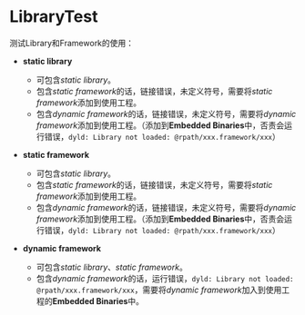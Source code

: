 # LibraryTest
测试Library和Framework的使用：

* **static library**	
	* 可包含*static library*。
	* 包含*static framework*的话，链接错误，未定义符号，需要将*static framework*添加到使用工程。
	* 包含*dynamic framework*的话，链接错误，未定义符号，需要将*dynamic framework*添加到使用工程。（添加到**Embedded Binaries**中，否责会运行错误，`dyld: Library not loaded: @rpath/xxx.framework/xxx`）

* **static framework**
	* 可包含*static library*。
	* 包含*static framework*的话，链接错误，未定义符号，需要将*static framework*添加到使用工程。
	* 包含*dynamic framework*的话，链接错误，未定义符号，需要将*dynamic framework*添加到使用工程。（添加到**Embedded Binaries**中，否责会运行错误，`dyld: Library not loaded: @rpath/xxx.framework/xxx`）

* **dynamic framework**
	* 可包含*static library*、*static framework*。
	* 包含*dynamic framework*的话，运行错误，`dyld: Library not loaded: @rpath/xxx.framework/xxx`，需要将*dynamic framework*加入到使用工程的**Embedded Binaries**中。
